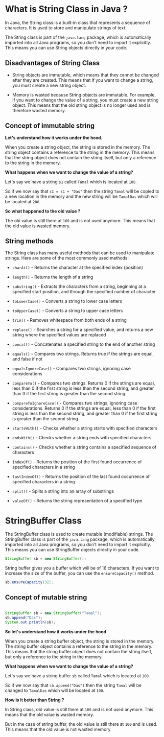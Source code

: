 # What is String Class in Java ? 

In Java, the String class is a built-in class that represents a sequence of characters. It is used to store and manipulate strings of text.

The String class is part of the `java.lang` package, which is automatically imported into all Java programs, so you don't need to import it explicitly. This means you can use String objects directly in your code.

## Disadvantages of String Class

- String objects are immutable, which means that they cannot be changed after they are created. This means that if you want to change a string, you must create a new string object.
  
- Memory is wasted because String objects are immutable. For example, if you want to change the value of a string, you must create a new string object. This means that the old string object is no longer used and is therefore wasted memory.


## Concept of immutable string

**Let's understand how it works under the hood.**

When you create a string object, the string is stored in the memory. The string object contains a reference to the string in the memory. This means that the string object does not contain the string itself, but only a reference to the string in the memory.

**What happens when we want to change the value of a string?**

Let's say we have a string `s1` called `Tamal` which is located at `100`.

So if we now say that `s1 = s1 + "Das"` then the string `Tamal` will be copied to a new location in the memory and the new string will be `TamalDas` which will be located at `200`.

**So what happened to the old value ?**

The old value is still there at `100` and is not used anymore. This means that the old value is wasted memory.


## String methods

The String class has many useful methods that can be used to manipulate strings. Here are some of the most commonly used methods:

- `charAt()` - Returns the character at the specified index (position)
  
- `length()` - Returns the length of a string
  
- `substring()` - Extracts the characters from a string, beginning at a specified start position, and through the specified number of character

- `toLowerCase()` - Converts a string to lower case letters

- `toUpperCase()` - Converts a string to upper case letters

- `trim()` - Removes whitespace from both ends of a string

- `replace()` - Searches a string for a specified value, and returns a new string where the specified values are replaced

- `concat()` - Concatenates a specified string to the end of another string

- `equals()` - Compares two strings. Returns true if the strings are equal, and false if not

- `equalsIgnoreCase()` - Compares two strings, ignoring case considerations

- `compareTo()` - Compares two strings. Returns 0 if the strings are equal, less than 0 if the first string is less than the second string, and greater than 0 if the first string is greater than the second string

- `compareToIgnoreCase()` - Compares two strings, ignoring case considerations. Returns 0 if the strings are equal, less than 0 if the first string is less than the second string, and greater than 0 if the first string is greater than the second string

- `startsWith()` - Checks whether a string starts with specified characters

- `endsWith()` - Checks whether a string ends with specified characters

- `contains()` - Checks whether a string contains a specified sequence of characters

- `indexOf()` - Returns the position of the first found occurrence of specified characters in a string

- `lastIndexOf()` - Returns the position of the last found occurrence of specified characters in a string

- `split()` - Splits a string into an array of substrings

- `valueOf()` - Returns the string representation of a specified type


# StringBuffer Class

The StringBuffer class is used to create mutable (modifiable) strings. The StringBuffer class is part of the `java.lang` package, which is automatically imported into all Java programs, so you don't need to import it explicitly. This means you can use StringBuffer objects directly in your code.

```java
StringBuffer sb = new StringBuffer();
```

String buffer gives you a buffer which will be of 16 characters. If you want to increase the size of the buffer, you can use the `ensureCapacity()` method.

```java
sb.ensureCapacity(32);
```

## Concept of mutable string

```java

StringBuffer sb = new StringBuffer("Tamal");
sb.append("Das");
System.out.println(sb);

```

**So let's understand how it works under the hood**

When you create a string buffer object, the string is stored in the memory. The string buffer object contains a reference to the string in the memory. This means that the string buffer object does not contain the string itself, but only a reference to the string in the memory.

**What happens when we want to change the value of a string?**

Let's say we have a string buffer `sb` called `Tamal` which is located at `100`.

So if we now say that `sb.append("Das")` then the string `Tamal` will be changed to `TamalDas` which will be located at `100`.

**How is it better than String ?**

In String class,  old value is still there at `100` and is not used anymore. This means that the old value is wasted memory. 

But in the case of string buffer, the old value is still there at `100` and is used. This means that the old value is not wasted memory.